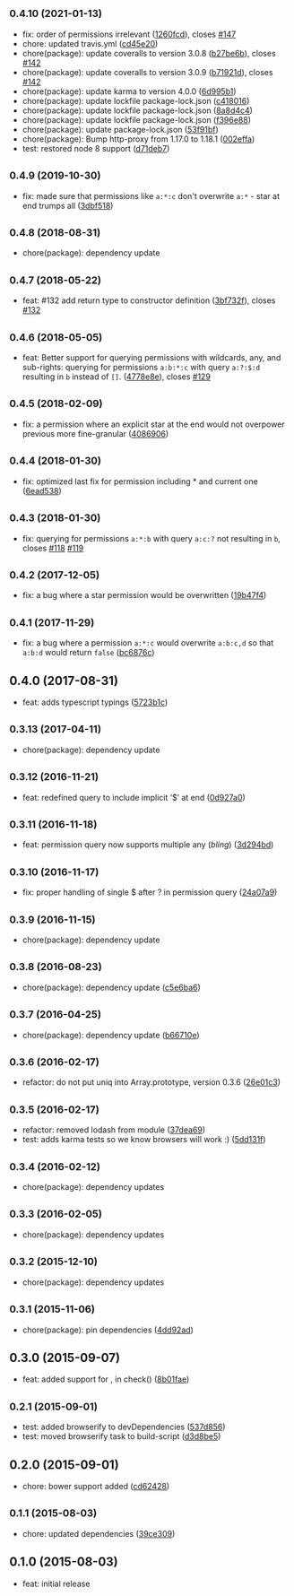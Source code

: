 ## <small>0.4.10 (2021-01-13)</small>

* fix: order of permissions irrelevant ([1260fcd](https://github.com/entrecode/shiro-trie/commit/1260fcd)), closes [#147](https://github.com/entrecode/shiro-trie/issues/147)
* chore: updated travis.yml ([cd45e20](https://github.com/entrecode/shiro-trie/commit/cd45e20))
* chore(package): update coveralls to version 3.0.8 ([b27be6b](https://github.com/entrecode/shiro-trie/commit/b27be6b)), closes [#142](https://github.com/entrecode/shiro-trie/issues/142)
* chore(package): update coveralls to version 3.0.9 ([b71921d](https://github.com/entrecode/shiro-trie/commit/b71921d)), closes [#142](https://github.com/entrecode/shiro-trie/issues/142)
* chore(package): update karma to version 4.0.0 ([6d995b1](https://github.com/entrecode/shiro-trie/commit/6d995b1))
* chore(package): update lockfile package-lock.json ([c418016](https://github.com/entrecode/shiro-trie/commit/c418016))
* chore(package): update lockfile package-lock.json ([8a8d4c4](https://github.com/entrecode/shiro-trie/commit/8a8d4c4))
* chore(package): update lockfile package-lock.json ([f396e88](https://github.com/entrecode/shiro-trie/commit/f396e88))
* chore(package): update package-lock.json ([53f91bf](https://github.com/entrecode/shiro-trie/commit/53f91bf))
* chore(package): Bump http-proxy from 1.17.0 to 1.18.1 ([002effa](https://github.com/entrecode/shiro-trie/commit/002effa))
* test: restored node 8 support ([d71deb7](https://github.com/entrecode/shiro-trie/commit/d71deb7))



## <small>0.4.9 (2019-10-30)</small>

* fix: made sure that permissions like `a:*:c` don't overwrite `a:*` - star at end trumps all ([3dbf518](https://github.com/entrecode/shiro-trie/commit/3dbf518))



## <small>0.4.8 (2018-08-31)</small>

* chore(package): dependency update



## <small>0.4.7 (2018-05-22)</small>

* feat: #132 add return type to constructor definition ([3bf732f](https://github.com/entrecode/shiro-trie/commit/3bf732f)), closes [#132](https://github.com/entrecode/shiro-trie/issues/132)



## <small>0.4.6 (2018-05-05)</small>

* feat: Better support for querying permissions with wildcards, any, and sub-rights: querying for permissions `a:b:*:c` with query `a:?:$:d` resulting in `b` instead of `[]`. ([4778e8e](https://github.com/entrecode/shiro-trie/commit/4778e8e)), closes [#129](https://github.com/entrecode/shiro-trie/issues/129)



## <small>0.4.5 (2018-02-09)</small>

* fix: a permission where an explicit star at the end would not overpower previous more fine-granular ([4086906](https://github.com/entrecode/shiro-trie/commit/4086906))



## <small>0.4.4 (2018-01-30)</small>

* fix: optimized last fix for permission including * and current one ([6ead538](https://github.com/entrecode/shiro-trie/commit/6ead538))



## <small>0.4.3 (2018-01-30)</small>

- fix: querying for permissions `a:*:b` with query `a:c:?` not resulting in `b`, closes [#118](https://github.com/entrecode/shiro-trie/issues/118) [#119](https://github.com/entrecode/shiro-trie/issues/119)



## <small>0.4.2 (2017-12-05)</small>

* fix: a bug where a star permission would be overwritten ([19b47f4](https://github.com/entrecode/shiro-trie/commit/19b47f4))



## <small>0.4.1 (2017-11-29)</small>

* fix: a bug where a permission `a:*:c` would overwrite `a:b:c,d` so that `a:b:d` would return `false` ([bc6876c](https://github.com/entrecode/shiro-trie/commit/bc6876c))



## 0.4.0 (2017-08-31)

* feat: adds typescript typings ([5723b1c](https://github.com/entrecode/shiro-trie/commit/5723b1c))



## <small>0.3.13 (2017-04-11)</small>

* chore(package): dependency update



## <small>0.3.12 (2016-11-21)</small>

* feat: redefined query to include implicit ‘$’ at end ([0d927a0](https://github.com/entrecode/shiro-trie/commit/0d927a0))



## <small>0.3.11 (2016-11-18)</small>

* feat: permission query now supports multiple any ($bling$) ([3d294bd](https://github.com/entrecode/shiro-trie/commit/3d294bd))



## <small>0.3.10 (2016-11-17)</small>

* fix: proper handling of single $ after ? in permission query ([24a07a9](https://github.com/entrecode/shiro-trie/commit/24a07a9))



## <small>0.3.9 (2016-11-15)</small>

* chore(package): dependency update



## <small>0.3.8 (2016-08-23)</small>

* chore(package): dependency update ([c5e6ba6](https://github.com/entrecode/shiro-trie/commit/c5e6ba6))



## <small>0.3.7 (2016-04-25)</small>

* chore(package): dependency update ([b66710e](https://github.com/entrecode/shiro-trie/commit/b66710e))



## <small>0.3.6 (2016-02-17)</small>

* refactor: do not put uniq into Array.prototype, version 0.3.6 ([26e01c3](https://github.com/entrecode/shiro-trie/commit/26e01c3))



## <small>0.3.5 (2016-02-17)</small>

* refactor: removed lodash from module ([37dea69](https://github.com/entrecode/shiro-trie/commit/37dea69))
* test: adds karma tests so we know browsers will work :) ([5dd131f](https://github.com/entrecode/shiro-trie/commit/5dd131f))



## <small>0.3.4 (2016-02-12)</small>

* chore(package): dependency updates


## <small>0.3.3 (2016-02-05)</small>

* chore(package): dependency updates



## <small>0.3.2 (2015-12-10)</small>

* chore(package): dependency updates



## <small>0.3.1 (2015-11-06)</small>

* chore(package): pin dependencies ([4dd92ad](https://github.com/entrecode/shiro-trie/commit/4dd92ad))



## 0.3.0 (2015-09-07)

* feat: added support for , in check() ([8b01fae](https://github.com/entrecode/shiro-trie/commit/8b01fae))



## <small>0.2.1 (2015-09-01)</small>

* test: added browserify to devDependencies ([537d856](https://github.com/entrecode/shiro-trie/commit/537d856))
* test: moved browserify task to build-script ([d3d8be5](https://github.com/entrecode/shiro-trie/commit/d3d8be5))



## 0.2.0 (2015-09-01)

* chore: bower support added ([cd62428](https://github.com/entrecode/shiro-trie/commit/cd62428))



## <small>0.1.1 (2015-08-03)</small>

* chore: updated dependencies ([39ce309](https://github.com/entrecode/shiro-trie/commit/39ce309))



## 0.1.0 (2015-08-03)

* feat: initial release



